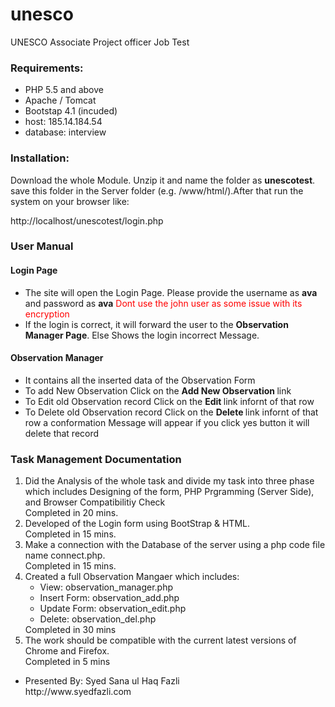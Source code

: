 # unesco

UNESCO Associate Project officer Job Test


<h3>Requirements:</h3>
<ul>
	<li>PHP 5.5 and above</li>
	<li>Apache / Tomcat</li>
	<li>Bootstap 4.1 (incuded)</li>
	<li>host: 185.14.184.54</li>
	<li>database: interview</li>
	
	
	
	
</ul>

<h3>Installation:</h3>
Download the whole Module. Unzip it and name the folder as <strong>unescotest</strong>. save this folder in the Server folder (e.g. /www/html/).After that run the system on your browser like: 
<p>http://localhost/unescotest/login.php</p>

<h3>User Manual</h3>
<h4>Login Page</h4>
<ul>
	<li>The site will open the Login Page. Please provide the username as <strong>ava</strong> and password as <strong>ava</strong> <font color="red">Dont use the john user as some issue with its encryption </font></li>
 <li>If the login is correct, it will forward the user to the <strong>Observation Manager Page</strong>. Else Shows the login incorrect Message.</li>
  </ul>

<h4>Observation Manager</h4>
<ul>
  <li>It contains all the inserted data of the Observation Form</li>
  <li>To add New Observation Click on the <strong> Add New Observation </strong> link</li>
   <li>To Edit old Observation record Click on the <strong> Edit </strong> link infornt of that row</li>
   <li>To Delete old Observation record Click on the <strong> Delete </strong> link infornt of that row a conformation Message will appear if you click yes button it will delete that record</li>
</ul>

    	
<h3>Task Management Documentation</h3>
<ol>
<li>Did the Analysis of the whole task and divide my task into three phase which includes Designing of the form, PHP Prgramming (Server Side), and Browser Compatibilitiy Check 
<br />Completed in 20 mins. 
</li>	

<li>Developed of the Login form using BootStrap & HTML.
<br />Completed in 15 mins. 
</li>


<li>Make a connection with the Database of the server using a php code file name connect.php.   
<br />Completed in 15 mins.
</li>

<li>Created a full Observation Mangaer which includes:
<ul>	
	<li>View: observation_manager.php</li>
	<li>Insert Form: observation_add.php</li>
	<li>Update Form: observation_edit.php</li>
	<li>Delete: observation_del.php</li>
</ul>
Completed in 30 mins
</li>


<li>The work should be compatible with the current latest versions of Chrome and Firefox.	
<br />Completed in 5 mins
</li>

</ol>

<ul>	
	<li>Presented By: Syed Sana ul Haq Fazli<br />
	http://www.syedfazli.com</li>

</ul>

